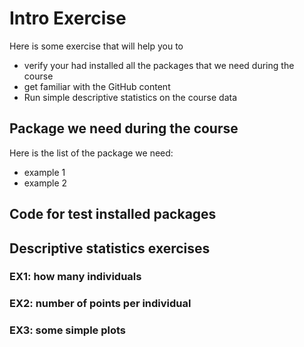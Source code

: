 # Intro Exercise
Here is some exercise that will help you to 
- verify your had installed all the packages that we need during the course
- get familiar with the GitHub content
- Run simple descriptive statistics on the course data

## Package we need during the course

Here is the list of the package we need:
- example 1
- example 2

## Code for test installed packages


## Descriptive statistics exercises
### EX1: how many individuals

### EX2: number of points per individual

### EX3: some simple plots
